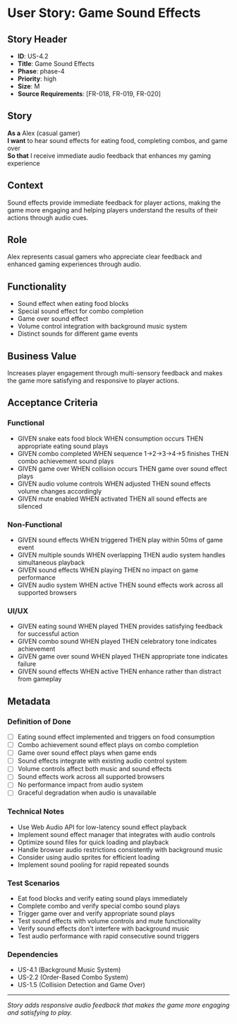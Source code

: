 # User Story: Game Sound Effects

## Story Header
- **ID**: US-4.2
- **Title**: Game Sound Effects
- **Phase**: phase-4
- **Priority**: high
- **Size**: M
- **Source Requirements**: [FR-018, FR-019, FR-020]

## Story
**As a** Alex (casual gamer)  
**I want** to hear sound effects for eating food, completing combos, and game over  
**So that** I receive immediate audio feedback that enhances my gaming experience

## Context
Sound effects provide immediate feedback for player actions, making the game more engaging and helping players understand the results of their actions through audio cues.

## Role
Alex represents casual gamers who appreciate clear feedback and enhanced gaming experiences through audio.

## Functionality
- Sound effect when eating food blocks
- Special sound effect for combo completion
- Game over sound effect
- Volume control integration with background music system
- Distinct sounds for different game events

## Business Value
Increases player engagement through multi-sensory feedback and makes the game more satisfying and responsive to player actions.

## Acceptance Criteria

### Functional
- GIVEN snake eats food block WHEN consumption occurs THEN appropriate eating sound plays
- GIVEN combo completed WHEN sequence 1→2→3→4→5 finishes THEN combo achievement sound plays
- GIVEN game over WHEN collision occurs THEN game over sound effect plays
- GIVEN audio volume controls WHEN adjusted THEN sound effects volume changes accordingly
- GIVEN mute enabled WHEN activated THEN all sound effects are silenced

### Non-Functional
- GIVEN sound effects WHEN triggered THEN play within 50ms of game event
- GIVEN multiple sounds WHEN overlapping THEN audio system handles simultaneous playback
- GIVEN sound effects WHEN playing THEN no impact on game performance
- GIVEN audio system WHEN active THEN sound effects work across all supported browsers

### UI/UX
- GIVEN eating sound WHEN played THEN provides satisfying feedback for successful action
- GIVEN combo sound WHEN played THEN celebratory tone indicates achievement
- GIVEN game over sound WHEN played THEN appropriate tone indicates failure
- GIVEN sound effects WHEN active THEN enhance rather than distract from gameplay

## Metadata

### Definition of Done
- [ ] Eating sound effect implemented and triggers on food consumption
- [ ] Combo achievement sound effect plays on combo completion
- [ ] Game over sound effect plays when game ends
- [ ] Sound effects integrate with existing audio control system
- [ ] Volume controls affect both music and sound effects
- [ ] Sound effects work across all supported browsers
- [ ] No performance impact from audio system
- [ ] Graceful degradation when audio is unavailable

### Technical Notes
- Use Web Audio API for low-latency sound effect playback
- Implement sound effect manager that integrates with audio controls
- Optimize sound files for quick loading and playback
- Handle browser audio restrictions consistently with background music
- Consider using audio sprites for efficient loading
- Implement sound pooling for rapid repeated sounds

### Test Scenarios
- Eat food blocks and verify eating sound plays immediately
- Complete combo and verify special combo sound plays
- Trigger game over and verify appropriate sound plays
- Test sound effects with volume controls and mute functionality
- Verify sound effects don't interfere with background music
- Test audio performance with rapid consecutive sound triggers

### Dependencies
- US-4.1 (Background Music System)
- US-2.2 (Order-Based Combo System)
- US-1.5 (Collision Detection and Game Over)

---

*Story adds responsive audio feedback that makes the game more engaging and satisfying to play.*